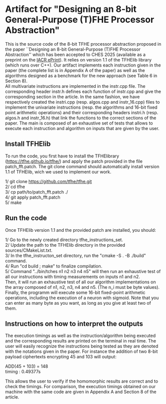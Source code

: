 # Artifact for "Designing an 8-bit General-Purpose (T)FHE Processor Abstraction"

This is the source code of the 8-bit TFHE processor abstraction proposed in the paper ``Designing an 8-bit General-Purpose (T)FHE Processor Abstraction'' which has been accepted to CHES 2025 (available as a preprint on the [IACR ePrint](https://eprint.iacr.org/2024/1201)). 
It relies on version 1.1 of the TFHElib library (which runs over C++). Our artifact implements each instruction given in the paper (the complete list is in Appendix A of the paper) as well as the algorithms designed as a benchmark for the new approach (see Table 6 in Section 8).   
All multivariate instructions are implemented in the instr.cpp file. The corresponding header instr.h defines each function of instr.cpp and give the corresponding section in the article. 
In the same fashion, we have respectively created the instri.cpp (resp. algos.cpp and instr_16.cpp) files to implement the univariate instructions (resp. the algorithms and 16-bit fixed point arithmetic operations) and their corresponding headers instri.h (resp. algos.h and instr_16.h) that link the functions to the correct sections of the paper.
The main is composed of an exhaustive set of tests that allows to execute each instruction and algorithm on inputs that are given by the user.

## Install TFHElib

To run the code, you first have to install the TFHElibrary (https://tfhe.github.io/tfhe/) and apply the patch provided in the file patch_fft.patch. The git clone command should automatically install version 1.1 of TFHElib, wich we used to implement our work.

1/ git clone https://github.com/tfhe/tfhe.git   
2/ cd tfhe   
3/ cp path/to/patch_fft.patch ./    
4/ git apply patch_fft.patch    
5/ make   


## Run the code

Once TFHElib version 1.1 and the provided patch are installed, you should:

1/ Go to the newly created directory tfhe_instructions_set.    
2/ Update the path to the TFHElib directory in the provided sources/CMakeList.txt.     
3/ In the tfhe_instructon_set directory, run the "cmake -S . -B ./build" command.      
4/ Run "cd build ; make" to finalize compilation.    
5/ Command "../bin/tches n1 n2 n3 n4 n5" will then run an exhaustive test of all our instructions with timing measurements on inputs n1 and n2.     
Then, it will run an exhaustive test of all our algorithm implementations on the array composed of n1, n2, n3, n4 and n5. (The n_i must be byte values).
Finally, the programm will execute some 16-bit fixed-point arithmetic operations, including the execution of a neuron with sigmoid.
Note that you can enter as many byte as you want, as long as you give at least two of them.

## Instructions on how to interpret the outputs

The execution timings as well as the instruction/algorithm being executed and the corresponding results are printed on the terminal in real time. 
The user will easily recognize the instructions being tested as they are denoted with the notations given in the paper. For instance the addition of two 8-bit payload ciphertexts encrypting 45 and 103 will output:

  ADD(45 + 103) = 148    
  timing : 0.49377s

This allows the user to verify if the homomorphic results are correct and to check the timings. 
For comparison, the execution timings obtained on our machine with the same code are given in Appendix A and Section 8 of the article.

